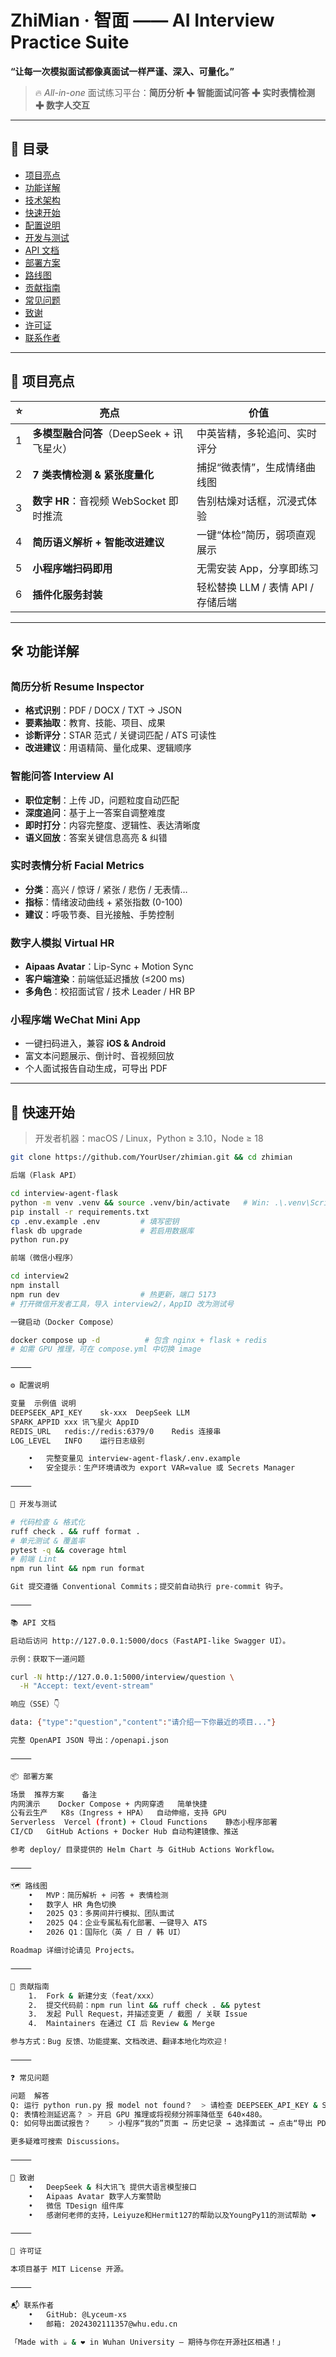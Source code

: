 # ZhiMian · 智面 —— AI Interview Practice Suite  
**“让每一次模拟面试都像真面试一样严谨、深入、可量化。”**

> 🔥 _All-in-one_ 面试练习平台：**简历分析 ✚ 智能面试问答 ✚ 实时表情检测 ✚ 数字人交互**

---

## 📑 目录

- [项目亮点](#项目亮点)
- [功能详解](#功能详解)
- [技术架构](#技术架构)
- [快速开始](#快速开始)
- [配置说明](#配置说明)
- [开发与测试](#开发与测试)
- [API 文档](#api-文档)
- [部署方案](#部署方案)
- [路线图](#路线图)
- [贡献指南](#贡献指南)
- [常见问题](#常见问题)
- [致谢](#致谢)
- [许可证](#许可证)
- [联系作者](#联系作者)

---

## 🌟 项目亮点

| ⭐ | 亮点 | 价值 |
|----|------|------|
| 1 | **多模型融合问答**（DeepSeek + 讯飞星火） | 中英皆精，多轮追问、实时评分 |
| 2 | **7 类表情检测 & 紧张度量化** | 捕捉“微表情”，生成情绪曲线图 |
| 3 | **数字 HR**：音视频 WebSocket 即时推流 | 告别枯燥对话框，沉浸式体验 |
| 4 | **简历语义解析 + 智能改进建议** | 一键“体检”简历，弱项直观展示 |
| 5 | **小程序端扫码即用** | 无需安装 App，分享即练习 |
| 6 | **插件化服务封装** | 轻松替换 LLM / 表情 API / 存储后端 |

---

## 🛠️ 功能详解

### 简历分析 Resume Inspector
- **格式识别**：PDF / DOCX / TXT → JSON
- **要素抽取**：教育、技能、项目、成果
- **诊断评分**：STAR 范式 / 关键词匹配 / ATS 可读性
- **改进建议**：用语精简、量化成果、逻辑顺序

### 智能问答 Interview AI
- **职位定制**：上传 JD，问题粒度自动匹配
- **深度追问**：基于上一答案自调整难度
- **即时打分**：内容完整度、逻辑性、表达清晰度
- **语义回放**：答案关键信息高亮 & 纠错

### 实时表情分析 Facial Metrics
- **分类**：高兴 / 惊讶 / 紧张 / 悲伤 / 无表情…
- **指标**：情绪波动曲线 + 紧张指数 (0-100)
- **建议**：呼吸节奏、目光接触、手势控制

### 数字人模拟 Virtual HR
- **Aipaas Avatar**：Lip-Sync + Motion Sync
- **客户端渲染**：前端低延迟播放 (≤200 ms)
- **多角色**：校招面试官 / 技术 Leader / HR BP

### 小程序端 WeChat Mini App
- 一键扫码进入，兼容 **iOS & Android**
- 富文本问题展示、倒计时、音视频回放
- 个人面试报告自动生成，可导出 PDF

---

## 🚀 快速开始

> 开发者机器：macOS / Linux，Python ≥ 3.10，Node ≥ 18

```bash
git clone https://github.com/YourUser/zhimian.git && cd zhimian

后端（Flask API）

cd interview-agent-flask
python -m venv .venv && source .venv/bin/activate   # Win: .\.venv\Scripts\activate
pip install -r requirements.txt
cp .env.example .env         # 填写密钥
flask db upgrade             # 若启用数据库
python run.py

前端（微信小程序）

cd interview2
npm install
npm run dev                  # 热更新，端口 5173
# 打开微信开发者工具，导入 interview2/，AppID 改为测试号

一键启动（Docker Compose）

docker compose up -d          # 包含 nginx + flask + redis
# 如需 GPU 推理，可在 compose.yml 中切换 image

⸻

⚙️ 配置说明

变量	示例值	说明
DEEPSEEK_API_KEY	sk-xxx	DeepSeek LLM
SPARK_APPID	xxx	讯飞星火 AppID
REDIS_URL	redis://redis:6379/0	Redis 连接串
LOG_LEVEL	INFO	运行日志级别

	•	完整变量见 interview-agent-flask/.env.example
	•	安全提示：生产环境请改为 export VAR=value 或 Secrets Manager

⸻

🧪 开发与测试

# 代码检查 & 格式化
ruff check . && ruff format .
# 单元测试 & 覆盖率
pytest -q && coverage html
# 前端 Lint
npm run lint && npm run format

Git 提交遵循 Conventional Commits；提交前自动执行 pre-commit 钩子。

⸻

📚 API 文档

启动后访问 http://127.0.0.1:5000/docs（FastAPI-like Swagger UI）。

示例：获取下一道问题

curl -N http://127.0.0.1:5000/interview/question \
  -H "Accept: text/event-stream"

响应（SSE）👇

data: {"type":"question","content":"请介绍一下你最近的项目..."}

完整 OpenAPI JSON 导出：/openapi.json

⸻

📦 部署方案

场景	推荐方案	备注
内网演示	Docker Compose + 内网穿透	简单快捷
公有云生产	K8s（Ingress + HPA）	自动伸缩，支持 GPU
Serverless	Vercel (front) + Cloud Functions	静态小程序部署
CI/CD	GitHub Actions + Docker Hub	自动构建镜像、推送

参考 deploy/ 目录提供的 Helm Chart 与 GitHub Actions Workflow。

⸻

🗺️ 路线图
	•	MVP：简历解析 + 问答 + 表情检测
	•	数字人 HR 角色切换
	•	2025 Q3：多房间并行模拟、团队面试
	•	2025 Q4：企业专属私有化部署、一键导入 ATS
	•	2026 Q1：国际化（英 / 日 / 韩 UI）

Roadmap 详细讨论请见 Projects。

⸻

🤝 贡献指南
	1.	Fork & 新建分支（feat/xxx）
	2.	提交代码前：npm run lint && ruff check . && pytest
	3.	发起 Pull Request，并描述变更 / 截图 / 关联 Issue
	4.	Maintainers 在通过 CI 后 Review & Merge

参与方式：Bug 反馈、功能提案、文档改进、翻译本地化均欢迎！

⸻

❓ 常见问题

问题	解答
Q: 运行 python run.py 报 model not found？	> 请检查 DEEPSEEK_API_KEY & SPARK_API_KEY 是否正确，以及是否绑定白名单 IP。
Q: 表情检测延迟高？	> 开启 GPU 推理或将视频分辨率降低至 640×480。
Q: 如何导出面试报告？	> 小程序“我的”页面 → 历史记录 → 选择面试 → 点击“导出 PDF”。

更多疑难可搜索 Discussions。

⸻

🙏 致谢
	•	DeepSeek & 科大讯飞 提供大语言模型接口
	•	Aipaas Avatar 数字人方案赞助
	•	微信 TDesign 组件库
	•	感谢何老师的支持，Leiyuze和Hermit127的帮助以及YoungPy11的测试帮助 ❤️

⸻

📄 许可证

本项目基于 MIT License 开源。

⸻

📬 联系作者
	•	GitHub: @Lyceum-xs
	•	邮箱: 2024302111357@whu.edu.cn

「Made with ☕ & ❤️ in Wuhan University — 期待与你在开源社区相遇！」

